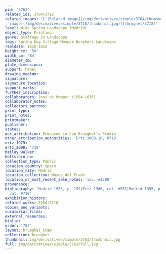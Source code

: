 ```yaml
---
pid: '3763'
related_ids: 3764|3718
related_images: "[![Related image](/img/derivatives/simple/3764/thumbnail.jpg)](/brughel/3764)|[![Related
  image](/img/derivatives/simple/3718/thumbnail.jpg)](/brughel/3718)"
label: Wide Spring Landscape (Madrid)
object_type: Painting
genre: Staffage in Landscape
tags: Spring Dog Village Momper Burghers Landscape
realdate: 1610-1615
height_cm: '58'
width_cm: '84'
diameter_cm: 
plate_dimensions: 
support: Panel
drawing_medium: 
signature: 
signature_location: 
support_marks: 
further_inscription: 
collaborators: Joos de Momper (1564-1635)
collaborator_notes: 
collectors_patrons: 
print_type: 
print_notes: 
printmaker: 
publisher: 
states: 
our_attribution: Produced in Jan Brueghel's Studio
other_attribution_authorities: 'Ertz 2008-10, #719'
ertz_1979: 
ertz_2008: '719'
bailey_walker: 
hollstein_no: 
collection_type: Public
location_country: Spain
location_city: Madrid
location_collection: Museo del Prado
location_or_most_recent_sale_notes: 'inv. #1589'
provenance: 
bibliography: 'Madrid 1975, p. 199|Ertz 1986, cat. #557|Madrid 1995, p. 754|Ertz 2008-10,
  cat. #719'
exhibition_history: 
related_works: 3764|3718
copies_and_variants: 
curatorial_files: 
external_resources: 
biblio: 
order: '787'
layout: brueghel_item
collection: brueghel
thumbnail: img/derivatives/simple/3763/thumbnail.jpg
full: img/derivatives/simple/3763/full.jpg
---
```


